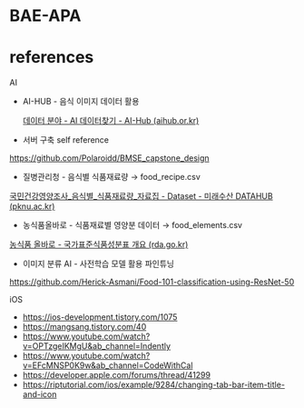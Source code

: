 # BAE-APA



# references
AI

- AI-HUB - 음식 이미지 데이터 활용
    
    [데이터 분야 - AI 데이터찾기 - AI-Hub (aihub.or.kr)](https://www.aihub.or.kr/aihubdata/data/view.do?currMenu=115&topMenu=100&aihubDataSe=realm&dataSetSn=242)
    
- 서버 구축 self reference

https://github.com/Polaroidd/BMSE_capstone_design

- 질병관리청 - 음식별 식품재료량 → food_recipe.csv

[국민건강영양조사_음식별_식품재료량_자료집 - Dataset - 미래수산 DATAHUB (pknu.ac.kr)](https://data.pknu.ac.kr/no/dataset/foodingred)

- 농식품올바로 - 식품재료별 영양분 데이터 → food_elements.csv

[농식품 올바로 - 국가표준식품성분표 개요 (rda.go.kr)](http://koreanfood.rda.go.kr/kfi/fct/fctIntro/list?menuId=PS03562#)

- 이미지 분류 AI - 사전학습 모델 활용 파인튜닝

https://github.com/Herick-Asmani/Food-101-classification-using-ResNet-50

iOS

- https://ios-development.tistory.com/1075
- https://mangsang.tistory.com/40
- https://www.youtube.com/watch?v=OPTzgeIKMgU&ab_channel=Indently
- https://www.youtube.com/watch?v=EFcMNSP0K9w&ab_channel=CodeWithCal
- https://developer.apple.com/forums/thread/41299
- https://riptutorial.com/ios/example/9284/changing-tab-bar-item-title-and-icon
